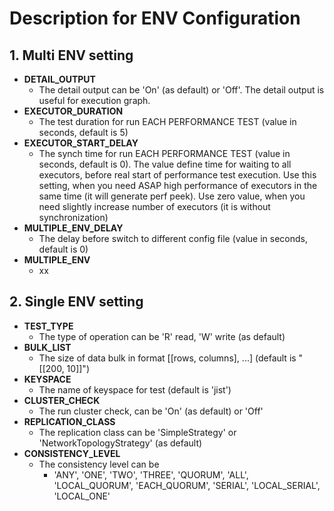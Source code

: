 # Description for ENV Configuration

## 1. Multi ENV setting

 - **DETAIL_OUTPUT**
   - The detail output can be 'On' (as default) or 'Off'. The detail output is
     useful for execution graph.
 - **EXECUTOR_DURATION**
   - The test duration for run EACH PERFORMANCE TEST (value in seconds, default is 5)
 - **EXECUTOR_START_DELAY**
   - The synch time for run EACH PERFORMANCE TEST (value in seconds, default is 0). The value
     define time for waiting to all executors, before real start of performance test execution. 
     Use this setting, when you need ASAP high performance of executors in the same time 
     (it will generate perf peek). Use zero value, when you need slightly increase number of
     executors (it is without synchronization)
 - **MULTIPLE_ENV_DELAY**
   - The delay before switch to different config file (value in seconds, default is 0)
 - **MULTIPLE_ENV**
   - xx

## 2. Single ENV setting

 - **TEST_TYPE**
   - The type of operation can be 'R' read, 'W' write (as default) 
 - **BULK_LIST**
   - The size of data bulk in format [[rows, columns], ...] (default is "[[200, 10]]")
 - **KEYSPACE**
   - The name of keyspace for test (default is 'jist')
 - **CLUSTER_CHECK**
   - The run cluster check, can be 'On' (as default) or 'Off' 
 - **REPLICATION_CLASS**
   - The replication class can be 'SimpleStrategy' or 'NetworkTopologyStrategy'
     (as default)
 - **CONSISTENCY_LEVEL**
   - The consistency level can be 
     - 'ANY', 'ONE', 'TWO', 'THREE', 'QUORUM', 'ALL', 
     'LOCAL_QUORUM', 'EACH_QUORUM', 'SERIAL', 'LOCAL_SERIAL', 'LOCAL_ONE'
